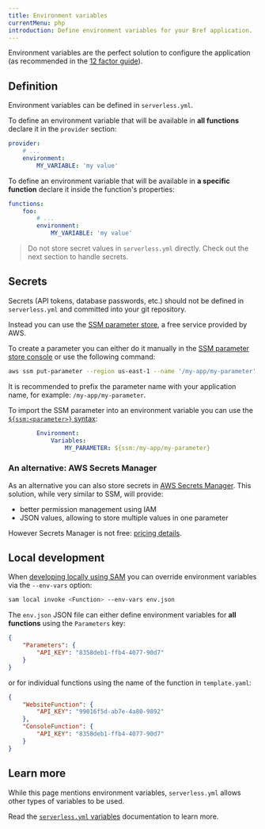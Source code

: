 ```yaml
---
title: Environment variables
currentMenu: php
introduction: Define environment variables for your Bref application.
---
```


Environment variables are the perfect solution to configure the application (as recommended in the [12 factor guide](https://12factor.net/config)).

## Definition

Environment variables can be defined in `serverless.yml`.

To define an environment variable that will be available in **all functions** declare it in the `provider` section:

```yaml
provider:
    # ...
    environment:
        MY_VARIABLE: 'my value'
```

To define an environment variable that will be available in **a specific function** declare it inside the function's properties:

```yaml
functions:
    foo:
        # ...
        environment:
            MY_VARIABLE: 'my value'
```

> Do not store secret values in `serverless.yml` directly. Check out the next section to handle secrets.

## Secrets

Secrets (API tokens, database passwords, etc.) should not be defined in `serverless.yml` and committed into your git repository.

Instead you can use the [SSM parameter store](https://docs.aws.amazon.com/systems-manager/latest/userguide/systems-manager-paramstore.html), a free service provided by AWS.

To create a parameter you can either do it manually in the [SSM parameter store console](https://console.aws.amazon.com/systems-manager/parameters) or use the following command:

```bash
aws ssm put-parameter --region us-east-1 --name '/my-app/my-parameter' --type String --value 'mysecretvalue'
```

It is recommended to prefix the parameter name with your application name, for example: `/my-app/my-parameter`.

To import the SSM parameter into an environment variable you can use the [`${ssm:<parameter>}` syntax](https://serverless.com/blog/serverless-secrets-api-keys/):

```yaml
        Environment:
            Variables:
                MY_PARAMETER: ${ssm:/my-app/my-parameter}
```

### An alternative: AWS Secrets Manager

As an alternative you can also store secrets in [AWS Secrets Manager](https://aws.amazon.com/secrets-manager/). This solution, while very similar to SSM, will provide:

- better permission management using IAM
- JSON values, allowing to store multiple values in one parameter

However Secrets Manager is not free: [pricing details](https://aws.amazon.com/secrets-manager/pricing/).

## Local development

When [developing locally using SAM](/docs/local-development.md) you can override environment variables via the `--env-vars` option:

```bash
sam local invoke <Function> --env-vars env.json
```

The `env.json` JSON file can either define environment variables for **all functions** using the `Parameters` key:

```json
{
    "Parameters": {
        "API_KEY": "8358deb1-ffb4-4077-90d7"
    }
}
```

or for individual functions using the name of the function in `template.yaml`:

```json
{
    "WebsiteFunction": {
        "API_KEY": "99016f5d-ab7e-4a80-9892"
    },
    "ConsoleFunction": {
        "API_KEY": "8358deb1-ffb4-4077-90d7"
    }
}
```

## Learn more

While this page mentions environment variables, `serverless.yml` allows other types of variables to be used.

Read the [`serverless.yml` variables](https://serverless.com/framework/docs/providers/aws/guide/variables/) documentation to learn more.
